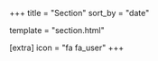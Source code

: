 +++
title = "Section"
sort_by = "date"

template = "section.html"

[extra]
icon = "fa fa_user"
+++



